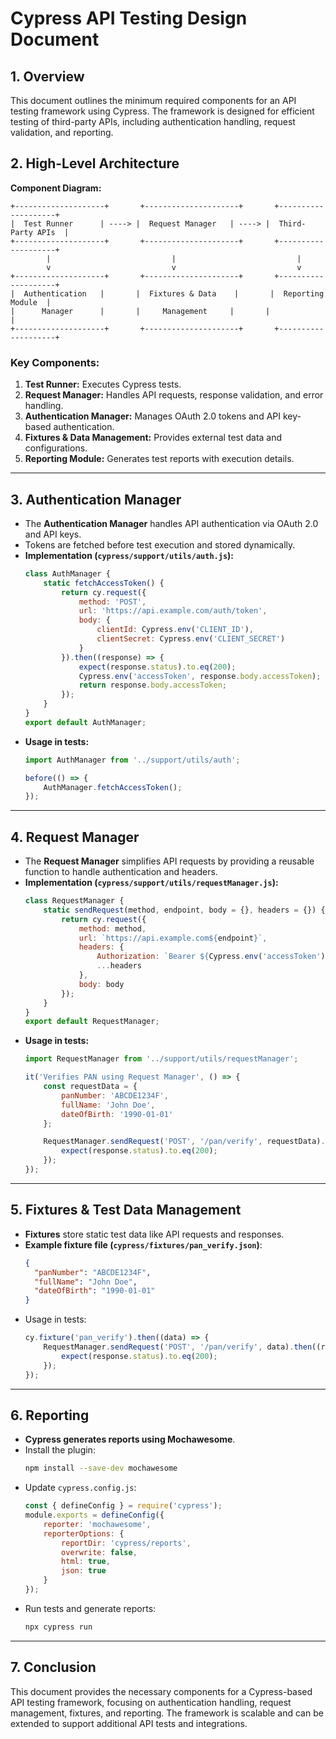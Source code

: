 # Cypress API Testing Design Document

## 1. Overview
This document outlines the minimum required components for an API testing framework using Cypress. The framework is designed for efficient testing of third-party APIs, including authentication handling, request validation, and reporting.

## 2. High-Level Architecture

**Component Diagram:**
```
+--------------------+       +---------------------+       +--------------------+
|  Test Runner      | ----> |  Request Manager   | ----> |  Third-Party APIs  |
+--------------------+       +---------------------+       +--------------------+
        |                           |                           |
        v                           v                           v
+--------------------+       +---------------------+       +--------------------+
|  Authentication   |       |  Fixtures & Data    |       |  Reporting Module  |
|      Manager      |       |     Management     |       |                    |
+--------------------+       +---------------------+       +--------------------+
```

### **Key Components:**
1. **Test Runner:** Executes Cypress tests.
2. **Request Manager:** Handles API requests, response validation, and error handling.
3. **Authentication Manager:** Manages OAuth 2.0 tokens and API key-based authentication.
4. **Fixtures & Data Management:** Provides external test data and configurations.
5. **Reporting Module:** Generates test reports with execution details.

---

## 3. Authentication Manager

- The **Authentication Manager** handles API authentication via OAuth 2.0 and API keys.
- Tokens are fetched before test execution and stored dynamically.
- **Implementation (`cypress/support/utils/auth.js`):**
  ```js
  class AuthManager {
      static fetchAccessToken() {
          return cy.request({
              method: 'POST',
              url: 'https://api.example.com/auth/token',
              body: {
                  clientId: Cypress.env('CLIENT_ID'),
                  clientSecret: Cypress.env('CLIENT_SECRET')
              }
          }).then((response) => {
              expect(response.status).to.eq(200);
              Cypress.env('accessToken', response.body.accessToken);
              return response.body.accessToken;
          });
      }
  }
  export default AuthManager;
  ```
- **Usage in tests:**
  ```js
  import AuthManager from '../support/utils/auth';
  
  before(() => {
      AuthManager.fetchAccessToken();
  });
  ```

---

## 4. Request Manager

- The **Request Manager** simplifies API requests by providing a reusable function to handle authentication and headers.
- **Implementation (`cypress/support/utils/requestManager.js`):**
  ```js
  class RequestManager {
      static sendRequest(method, endpoint, body = {}, headers = {}) {
          return cy.request({
              method: method,
              url: `https://api.example.com${endpoint}`,
              headers: {
                  Authorization: `Bearer ${Cypress.env('accessToken')}`,
                  ...headers
              },
              body: body
          });
      }
  }
  export default RequestManager;
  ```
- **Usage in tests:**
  ```js
  import RequestManager from '../support/utils/requestManager';
  
  it('Verifies PAN using Request Manager', () => {
      const requestData = {
          panNumber: 'ABCDE1234F',
          fullName: 'John Doe',
          dateOfBirth: '1990-01-01'
      };
  
      RequestManager.sendRequest('POST', '/pan/verify', requestData).then((response) => {
          expect(response.status).to.eq(200);
      });
  });
  ```

---

## 5. Fixtures & Test Data Management

- **Fixtures** store static test data like API requests and responses.
- **Example fixture file (`cypress/fixtures/pan_verify.json`)**:
  ```json
  {
    "panNumber": "ABCDE1234F",
    "fullName": "John Doe",
    "dateOfBirth": "1990-01-01"
  }
  ```
- Usage in tests:
  ```js
  cy.fixture('pan_verify').then((data) => {
      RequestManager.sendRequest('POST', '/pan/verify', data).then((response) => {
          expect(response.status).to.eq(200);
      });
  });
  ```

---

## 6. Reporting

- **Cypress generates reports using Mochawesome**.
- Install the plugin:
  ```sh
  npm install --save-dev mochawesome
  ```
- Update `cypress.config.js`:
  ```js
  const { defineConfig } = require('cypress');
  module.exports = defineConfig({
      reporter: 'mochawesome',
      reporterOptions: {
          reportDir: 'cypress/reports',
          overwrite: false,
          html: true,
          json: true
      }
  });
  ```
- Run tests and generate reports:
  ```sh
  npx cypress run
  ```

---

## 7. Conclusion
This document provides the necessary components for a Cypress-based API testing framework, focusing on authentication handling, request management, fixtures, and reporting. The framework is scalable and can be extended to support additional API tests and integrations.

